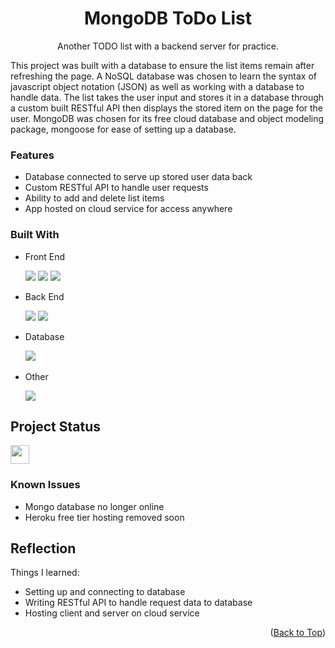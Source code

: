 <a name="top-of-page"></a>
<!--- Title Section --->

<div align="center">
	<h1>MongoDB ToDo List</h1>
	<p>Another TODO list with a backend server for practice.</p>
	<!--- <a href="/">Live App Link</a> &#x2022 <a href="/">GitHub Repo Link</a> --->
</div>


<!--- About Section --->
This project was built with a database to ensure the list items remain after refreshing the page. A NoSQL database was chosen to learn the syntax of javascript object notation (JSON) as well as working with a database to handle data. The list takes the user input and stores it in a database through a custom built RESTful API then displays the stored item on the page for the user. MongoDB was chosen for its free cloud database and object modeling package, mongoose for ease of setting up a database.

### Features

* Database connected to serve up stored user data back
* Custom RESTful API to handle user requests
* Ability to add and delete list items
* App hosted on cloud service for access anywhere

### Built With

* Front End

  <img src="https://img.shields.io/badge/HTML5-E34F26?style=for-the-badge&logo=html5&logoColor=white">
  <img src="https://img.shields.io/badge/CSS3-1572B6?style=for-the-badge&logo=css3&logoColor=white">
  <img src="https://img.shields.io/badge/JavaScript-323330?style=for-the-badge&logo=javascript&logoColor=F7DF1E">

* Back End

  <img src="https://img.shields.io/badge/Express.js-000000?style=for-the-badge&logo=express&logoColor=white">
  <img src="https://img.shields.io/badge/Node.js-339933?style=for-the-badge&logo=nodedotjs&logoColor=white">

* Database

  <img src="https://img.shields.io/badge/MongoDB-4EA94B?style=for-the-badge&logo=mongodb&logoColor=white">
  <img src="">

* Other

  <img src="https://img.shields.io/badge/Heroku-430098?style=for-the-badge&logo=heroku&logoColor=white">


<!--- Status Section --->

## Project Status

<a href="https://www.repostatus.org/#inactive"><img src="https://www.repostatus.org/badges/latest/inactive.svg" height="30"/></a>

### Known Issues

* Mongo database no longer online
* Heroku free tier hosting removed soon


<!--- Reflection Section --->

## Reflection

Things I learned:
* Setting up and connecting to database
* Writing RESTful API to handle request data to database
* Hosting client and server on cloud service


<p align="right">(<a href="#top-of-page">Back to Top</a>)</p>
